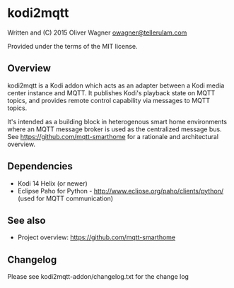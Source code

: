 kodi2mqtt
=========

  Written and (C) 2015 Oliver Wagner <owagner@tellerulam.com> 
  
  Provided under the terms of the MIT license.


Overview
--------
kodi2mqtt is a Kodi addon which acts as an adapter between a Kodi media center instance and MQTT. 
It publishes Kodi's playback state on MQTT topics, and provides remote control capability via 
messages to MQTT topics.

It's intended as a building block in heterogenous smart home environments where an MQTT message broker is used as the centralized message bus.
See https://github.com/mqtt-smarthome for a rationale and architectural overview.


Dependencies
------------
* Kodi 14 Helix (or newer)
* Eclipse Paho for Python - http://www.eclipse.org/paho/clients/python/
  (used for MQTT communication)

  
See also
--------
- Project overview: https://github.com/mqtt-smarthome
  
  
Changelog
---------
Please see kodi2mqtt-addon/changelog.txt for the change log
  